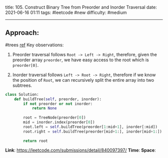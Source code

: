 title: 105. Construct Binary Tree from Preorder and Inorder Traversal
date: 2021-06-16 01:11
tags: #leetcode #new
difficulty: #medium 

---
## Approach:
#trees 
[ref](https://www.youtube.com/watch?v=ihj4IQGZ2zc)
Key observations:
1.  Preorder traversal follows `Root -> Left -> Right`, therefore, given the preorder array `preorder`, we have easy access to the root which is `preorder[0]`.
    
2.  Inorder traversal follows `Left -> Root -> Right`, therefore if we know the position of `Root`, we can recursively split the entire array into two subtrees.

```python
class Solution:
    def buildTree(self, preorder, inorder):
        if not preorder or not inorder:
            return None
        
        root = TreeNode(preorder[0])
        mid = inorder.index(preorder[0])
        root.left = self.buildTree(preorder[1:mid+1], inorder[:mid])
        root.right = self.buildTree(preorder[mid+1:], inorder[mid+1:])
        
        return root
```

**Link**: https://leetcode.com/submissions/detail/840097397/
**Time**:
**Space**: